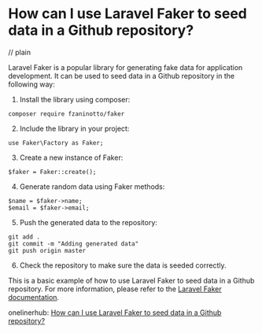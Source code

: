# How can I use Laravel Faker to seed data in a Github repository?
// plain

Laravel Faker is a popular library for generating fake data for application development. It can be used to seed data in a Github repository in the following way:

1. Install the library using composer:
```
composer require fzaninotto/faker
```

2. Include the library in your project:
```
use Faker\Factory as Faker;
```

3. Create a new instance of Faker:
```
$faker = Faker::create();
```

4. Generate random data using Faker methods:
```
$name = $faker->name;
$email = $faker->email;
```

5. Push the generated data to the repository:
```
git add .
git commit -m "Adding generated data"
git push origin master
```

6. Check the repository to make sure the data is seeded correctly.

This is a basic example of how to use Laravel Faker to seed data in a Github repository. For more information, please refer to the [Laravel Faker documentation](https://github.com/fzaninotto/Faker).

onelinerhub: [How can I use Laravel Faker to seed data in a Github repository?](https://onelinerhub.com/php-faker/how-can-i-use-laravel-faker-to-seed-data-in-a-github-repository)